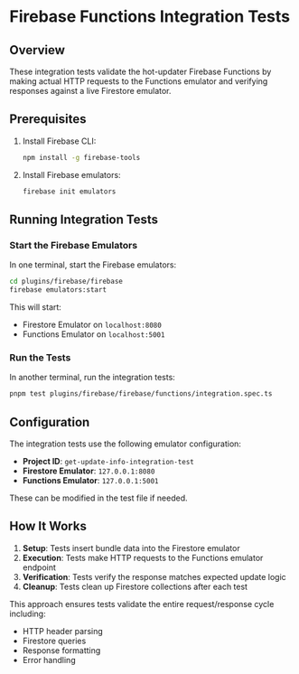 # Firebase Functions Integration Tests

## Overview

These integration tests validate the hot-updater Firebase Functions by making actual HTTP requests to the Functions emulator and verifying responses against a live Firestore emulator.

## Prerequisites

1. Install Firebase CLI:
   ```bash
   npm install -g firebase-tools
   ```

2. Install Firebase emulators:
   ```bash
   firebase init emulators
   ```

## Running Integration Tests

### Start the Firebase Emulators

In one terminal, start the Firebase emulators:

```bash
cd plugins/firebase/firebase
firebase emulators:start
```

This will start:
- Firestore Emulator on `localhost:8080`
- Functions Emulator on `localhost:5001`

### Run the Tests

In another terminal, run the integration tests:

```bash
pnpm test plugins/firebase/firebase/functions/integration.spec.ts
```

## Configuration

The integration tests use the following emulator configuration:
- **Project ID**: `get-update-info-integration-test`
- **Firestore Emulator**: `127.0.0.1:8080`
- **Functions Emulator**: `127.0.0.1:5001`

These can be modified in the test file if needed.

## How It Works

1. **Setup**: Tests insert bundle data into the Firestore emulator
2. **Execution**: Tests make HTTP requests to the Functions emulator endpoint
3. **Verification**: Tests verify the response matches expected update logic
4. **Cleanup**: Tests clean up Firestore collections after each test

This approach ensures tests validate the entire request/response cycle including:
- HTTP header parsing
- Firestore queries
- Response formatting
- Error handling
